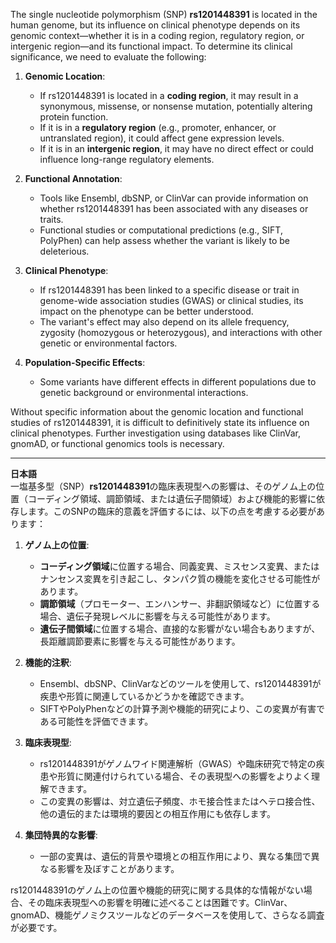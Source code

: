 The single nucleotide polymorphism (SNP) **rs1201448391** is located in the human genome, but its influence on clinical phenotype depends on its genomic context—whether it is in a coding region, regulatory region, or intergenic region—and its functional impact. To determine its clinical significance, we need to evaluate the following:

1. **Genomic Location**:  
   - If rs1201448391 is located in a **coding region**, it may result in a synonymous, missense, or nonsense mutation, potentially altering protein function.  
   - If it is in a **regulatory region** (e.g., promoter, enhancer, or untranslated region), it could affect gene expression levels.  
   - If it is in an **intergenic region**, it may have no direct effect or could influence long-range regulatory elements.

2. **Functional Annotation**:  
   - Tools like Ensembl, dbSNP, or ClinVar can provide information on whether rs1201448391 has been associated with any diseases or traits.  
   - Functional studies or computational predictions (e.g., SIFT, PolyPhen) can help assess whether the variant is likely to be deleterious.

3. **Clinical Phenotype**:  
   - If rs1201448391 has been linked to a specific disease or trait in genome-wide association studies (GWAS) or clinical studies, its impact on the phenotype can be better understood.  
   - The variant's effect may also depend on its allele frequency, zygosity (homozygous or heterozygous), and interactions with other genetic or environmental factors.

4. **Population-Specific Effects**:  
   - Some variants have different effects in different populations due to genetic background or environmental interactions.

Without specific information about the genomic location and functional studies of rs1201448391, it is difficult to definitively state its influence on clinical phenotypes. Further investigation using databases like ClinVar, gnomAD, or functional genomics tools is necessary.

---

**日本語**  
一塩基多型（SNP）**rs1201448391**の臨床表現型への影響は、そのゲノム上の位置（コーディング領域、調節領域、または遺伝子間領域）および機能的影響に依存します。このSNPの臨床的意義を評価するには、以下の点を考慮する必要があります：

1. **ゲノム上の位置**:  
   - **コーディング領域**に位置する場合、同義変異、ミスセンス変異、またはナンセンス変異を引き起こし、タンパク質の機能を変化させる可能性があります。  
   - **調節領域**（プロモーター、エンハンサー、非翻訳領域など）に位置する場合、遺伝子発現レベルに影響を与える可能性があります。  
   - **遺伝子間領域**に位置する場合、直接的な影響がない場合もありますが、長距離調節要素に影響を与える可能性があります。

2. **機能的注釈**:  
   - Ensembl、dbSNP、ClinVarなどのツールを使用して、rs1201448391が疾患や形質に関連しているかどうかを確認できます。  
   - SIFTやPolyPhenなどの計算予測や機能的研究により、この変異が有害である可能性を評価できます。

3. **臨床表現型**:  
   - rs1201448391がゲノムワイド関連解析（GWAS）や臨床研究で特定の疾患や形質に関連付けられている場合、その表現型への影響をよりよく理解できます。  
   - この変異の影響は、対立遺伝子頻度、ホモ接合性またはヘテロ接合性、他の遺伝的または環境的要因との相互作用にも依存します。

4. **集団特異的な影響**:  
   - 一部の変異は、遺伝的背景や環境との相互作用により、異なる集団で異なる影響を及ぼすことがあります。

rs1201448391のゲノム上の位置や機能的研究に関する具体的な情報がない場合、その臨床表現型への影響を明確に述べることは困難です。ClinVar、gnomAD、機能ゲノミクスツールなどのデータベースを使用して、さらなる調査が必要です。
